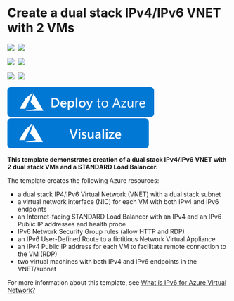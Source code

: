 # Create a dual stack IPv4/IPv6 VNET with 2 VMs

<IMG SRC="https://azurequickstartsservice.blob.core.windows.net/badges/ipv6-in-vnet-StdLB/PublicLastTestDate.svg" />&nbsp;
<IMG SRC="https://azurequickstartsservice.blob.core.windows.net/badges/ipv6-in-vnet-StdLB/PublicDeployment.svg" />&nbsp;

<IMG SRC="https://azurequickstartsservice.blob.core.windows.net/badges/ipv6-in-vnet-StdLB/FairfaxLastTestDate.svg" />&nbsp;
<IMG SRC="https://azurequickstartsservice.blob.core.windows.net/badges/ipv6-in-vnet-StdLB/FairfaxDeployment.svg" />&nbsp;

<IMG SRC="https://azurequickstartsservice.blob.core.windows.net/badges/ipv6-in-vnet-StdLB/BestPracticeResult.svg" />&nbsp;
<IMG SRC="https://azurequickstartsservice.blob.core.windows.net/badges/ipv6-in-vnet-StdLB/CredScanResult.svg" />&nbsp;

<a href="https://portal.azure.com/#create/Microsoft.Template/uri/https%3A%2F%2Fraw.githubusercontent.com%2FAzure%2Fazure-quickstart-templates%2Fmaster%2Fipv6-in-vnet-StdLB%2Fazuredeploy.json" target="_blank">
    <img src="https://raw.githubusercontent.com/Azure/azure-quickstart-templates/master/1-CONTRIBUTION-GUIDE/images/deploytoazure.svg?sanitize=true"/>
</a>
<a href="http://armviz.io/#/?load=https%3A%2F%2Fraw.githubusercontent.com%2FAzure%2Fazure-quickstart-templates%2Fmaster%2Fipv6-in-vnet-StdLB%2Fazuredeploy.json" target="_blank">
    <img src="https://raw.githubusercontent.com/Azure/azure-quickstart-templates/master/1-CONTRIBUTION-GUIDE/images/visualizebutton.svg?sanitize=true"/>
</a>

**This template demonstrates creation of a dual stack IPv4/IPv6 VNET with 2 dual stack VMs and a STANDARD Load Balancer.**

The template creates the following Azure resources:

- a dual stack IP4/IPv6 Virtual Network (VNET) with a dual stack subnet
- a virtual network interface (NIC) for each VM with both IPv4 and IPv6 endpoints
- an Internet-facing STANDARD Load Balancer with an IPv4 and an IPv6 Public IP addresses and health probe
- IPv6  Network Security Group rules (allow HTTP and RDP)
- an IPv6 User-Defined Route to a fictitious Network Virtual Appliance
- an IPv4 Public IP address for each VM to facilitate remote connection to the VM (RDP)
- two virtual machines with both IPv4 and IPv6 endpoints in the VNET/subnet

For more information about this template, see [What is IPv6 for Azure Virtual Network?](https://docs.microsoft.com/en-us/azure/virtual-network/ipv6-overview/)

